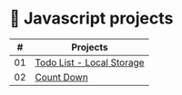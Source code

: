 # :rocket: Javascript projects

| #  | Projects |
| ------------- | ------------- |
| 01  | [Todo List - Local Storage](https://github.com/JGRoldan/Javascript-projects/tree/main/01-to-do-list)|
| 02  | [Count Down](https://github.com/JGRoldan/Javascript-projects/tree/main/02-count-down)|



